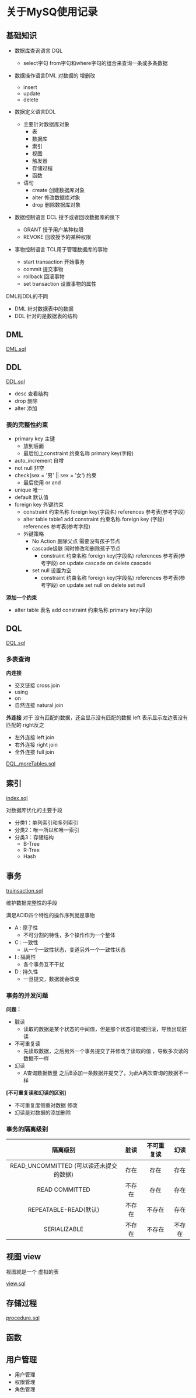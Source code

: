 # 关于MySQ使用记录

## 基础知识

- 数据库查询语言 DQL
  - select字句 from字句和where字句的组合来查询一条或多条数据
- 数据操作语言DML 对数据的 增删改
  - insert
  - update
  - delete

- 数据定义语言DDL 
  - 主要针对数据库对象
    - 表
    - 数据库
    - 索引
    - 视图
    - 触发器
    - 存储过程
    - 函数
  - 语句
    - create 创建数据库对象
    - alter  修改数据库对象
    - drop   删除数据库对象
- 数据控制语言 DCL 授予或者回收数据库的泉下
  - GRANT 授予用户某种权限
  - REVOKE 回收授予的某种权限
- 事物控制语言 TCL用于管理数据库的事物
  - start transaction  开始事务
  - commit             提交事物
  - rollback           回滚事物
  - set transaction    设置事物的属性

DML和DDL的不同
- DML 针对数据表中的数据
- DDL 针对的是数据表的结构





## DML

[DML.sql](sql%2FDML.sql)

## DDL
[DDL.sql](sql%2FDDL.sql)
- desc  查看结构
- drop  删除
- alter 添加


### 表的完整性约束
- primary key                    主键
  - 放到后面
  - 最后加上constraint 约束名称 primary key(字段)
- auto_increment                 自增
- not null                       非空
- check(sex = '男' || sex = '女') 约束
  - 最后使用  or  and
- unique                         唯一
- default                        默认值
- foreign key                    外键约束
  - constraint 约束名称 foreign key(字段名) references 参考表(参考字段)
  - alter table table1 add constraint 约束名称 foreign key (字段) references 参考表(参考字段)
  - 外键策略
    - No Action 删除父点 需要没有孩子节点
    - cascade级联  同时修改和删除孩子节点
      - constraint 约束名称 foreign key(字段名) references 参考表(参考字段) on update cascade on delete cascade
    - set null 设置为空
      - constraint 约束名称 foreign key(字段名) references 参考表(参考字段) on update set null on delete set null
    


**添加一个约束**

- alter table 表名  add constraint 约束名称 primary key(字段)

## DQL

[DQL.sql](sql%2FDQL.sql)

### 多表查询

**内连接**
- 交叉链接  cross join
- using
- on
- 自然连接 natural join

**外连接**
对于 没有匹配的数据，还会显示没有匹配的数据 left 表示显示左边表没有匹配的 right反之
- 左外连接 left join
- 右外连接 right join
- 全外连接 full  join

[DQL_moreTables.sql](sql%2FDQL_moreTables.sql)


## 索引

[index.sql](sql%2Findex.sql)

对数据库优化的主要手段

- 分类1：单列索引和多列索引
- 分类2：唯一所以和唯一索引
- 分类3：存储结构
  - B-Tree
  - R-Tree
  - Hash

## 事务

[trainsaction.sql](sql%2Ftrainsaction.sql)

维护数据完整性的手段

满足ACID四个特性的操作序列就是事物

- A : 原子性
  - 不可分割的特性，多个操作作为一个整体
- C : 一致性
  - 从一个一致性状态，变道另外一个一致性状态
- I : 隔离性
  - 各个事务互不干扰
- D : 持久性
  - 一旦提交，数据就会改变

### 事务的并发问题

**问题：**  
- 脏读
  - 读取的数据是某个状态的中间值，但是那个状态可能被回滚，导致出现脏读
- 不可重复读
  - 先读取数据，之后另外一个事务提交了并修改了读取的值 ，导致多次读的数据不一样
- 幻读
  - A查询数据数量 之后B添加一条数据并提交了，为此A两次查询的数据不一样
  
**[不可重复读和幻读的区别]**
- 不可重复度侧重对数据 修改
- 幻读是对数据的添加删除


### 事务的隔离级别

|              隔离级别              |  脏读  | 不可重复读  |  幻读  |
|:------------------------------:|:----:|:------:|:----:|
| READ_UNCOMMITTED (可以读还未提交的数据)  |  存在  |   存在   |  存在  |
|         READ COMMITTED         | 不存在  |   存在   |  存在  |
|      REPEATABLE-READ(默认)       | 不存在  |  不存在   |  存在  |
|          SERIALIZABLE          | 不存在  |  不存在   | 不存在  |


## 视图 view

视图就是一个 虚拟的表 

[view.sql](sql%2Fview.sql)


## 存储过程

[procedure.sql](sql%2Fprocedure.sql)



## 函数


## 用户管理

- 用户管理
- 权限管理
- 角色管理










